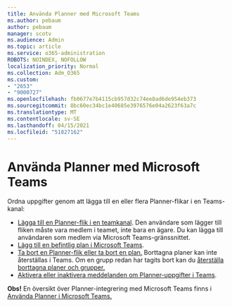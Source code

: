 ```yaml
---
title: Använda Planner med Microsoft Teams
ms.author: pebaum
author: pebaum
manager: scotv
ms.audience: Admin
ms.topic: article
ms.service: o365-administration
ROBOTS: NOINDEX, NOFOLLOW
localization_priority: Normal
ms.collection: Adm_O365
ms.custom:
- "2653"
- "9000727"
ms.openlocfilehash: fb0677e7b4115cb957d32c74ee8ad6de954eb373
ms.sourcegitcommit: 8bc60ec34bc1e40685e3976576e04a2623f63a7c
ms.translationtype: MT
ms.contentlocale: sv-SE
ms.lasthandoff: 04/15/2021
ms.locfileid: "51827162"
---
```

# <a name="using-planner-with-microsoft-teams"></a>Använda Planner med Microsoft Teams

Ordna uppgifter genom att lägga till en eller flera Planner-flikar i en Teams-kanal: 

- [Lägga till en Planner-flik i en teamkanal](https://support.office.com/article/62798a9f-e8f7-4722-a700-27dd28a06ee0#bkmk_addaplannertabtoateamchannel). Den användare som lägger till fliken måste vara medlem i teamet, inte bara en ägare. Du kan lägga till användaren som medlem via Microsoft Teams-gränssnittet.
- [Lägg till en befintlig plan i Microsoft Teams](https://techcommunity.microsoft.com/t5/Planner-Blog/Bringing-a-Plan-into-Microsoft-Teams/ba-p/57463).
- [Ta bort en Planner-flik eller ta bort en plan.](https://support.office.com/article/62798a9f-e8f7-4722-a700-27dd28a06ee0#bkmk_removeaplannertabordeleteaplan) Borttagna planer kan inte återställas i Teams. Om en grupp redan har tagits bort kan du [återställa borttagna planer och grupper.](https://blogs.msdn.microsoft.com/brismith/2017/03/29/microsoft-planner-now-you-can-recover-deleted-plans-and-groups)
- [Aktivera eller inaktivera meddelanden om Planner-uppgifter i Teams](https://support.office.com/article/62798a9f-e8f7-4722-a700-27dd28a06ee0#bkmk_getplannerassignmentnotificationsinteams).

**Obs!** En översikt över Planner-integrering med Microsoft Teams finns i [Använda Planner i Microsoft Teams.](https://support.office.com/article/62798a9f-e8f7-4722-a700-27dd28a06ee0)